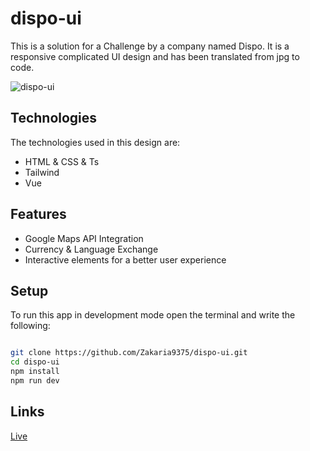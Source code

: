 # dispo-ui

This is a solution for a Challenge by a company named Dispo. It is a responsive complicated UI design and has been translated from jpg to code.

![dispo-ui](https://github.com/Zakaria9375/dispo-ui/assets/115387468/884cc183-9d6a-4a44-8b0e-4b2ba5562219)

## Technologies

The technologies used in this design are:

* HTML & CSS & Ts
* Tailwind
* Vue

## Features

* Google Maps API Integration
* Currency & Language Exchange
* Interactive elements for a better user experience

## Setup

To run this app in development mode open the terminal and write the following:

```sh

git clone https://github.com/Zakaria9375/dispo-ui.git
cd dispo-ui
npm install
npm run dev

```

## Links

[Live](https://dispo-ui.netlify.app/)
